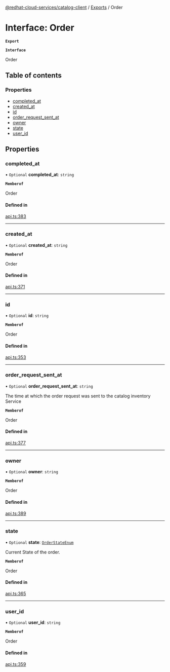 [@redhat-cloud-services/catalog-client](../README.md) / [Exports](../modules.md) / Order

# Interface: Order

**`Export`**

**`Interface`**

Order

## Table of contents

### Properties

- [completed\_at](Order.md#completed_at)
- [created\_at](Order.md#created_at)
- [id](Order.md#id)
- [order\_request\_sent\_at](Order.md#order_request_sent_at)
- [owner](Order.md#owner)
- [state](Order.md#state)
- [user\_id](Order.md#user_id)

## Properties

### completed\_at

• `Optional` **completed\_at**: `string`

**`Memberof`**

Order

#### Defined in

[api.ts:383](https://github.com/RedHatInsights/javascript-clients/blob/master/packages/catalog/api.ts#L383)

___

### created\_at

• `Optional` **created\_at**: `string`

**`Memberof`**

Order

#### Defined in

[api.ts:371](https://github.com/RedHatInsights/javascript-clients/blob/master/packages/catalog/api.ts#L371)

___

### id

• `Optional` **id**: `string`

**`Memberof`**

Order

#### Defined in

[api.ts:353](https://github.com/RedHatInsights/javascript-clients/blob/master/packages/catalog/api.ts#L353)

___

### order\_request\_sent\_at

• `Optional` **order\_request\_sent\_at**: `string`

The time at which the order request was sent to the catalog inventory Service

**`Memberof`**

Order

#### Defined in

[api.ts:377](https://github.com/RedHatInsights/javascript-clients/blob/master/packages/catalog/api.ts#L377)

___

### owner

• `Optional` **owner**: `string`

**`Memberof`**

Order

#### Defined in

[api.ts:389](https://github.com/RedHatInsights/javascript-clients/blob/master/packages/catalog/api.ts#L389)

___

### state

• `Optional` **state**: [`OrderStateEnum`](../enums/OrderStateEnum.md)

Current State of the order.

**`Memberof`**

Order

#### Defined in

[api.ts:365](https://github.com/RedHatInsights/javascript-clients/blob/master/packages/catalog/api.ts#L365)

___

### user\_id

• `Optional` **user\_id**: `string`

**`Memberof`**

Order

#### Defined in

[api.ts:359](https://github.com/RedHatInsights/javascript-clients/blob/master/packages/catalog/api.ts#L359)

